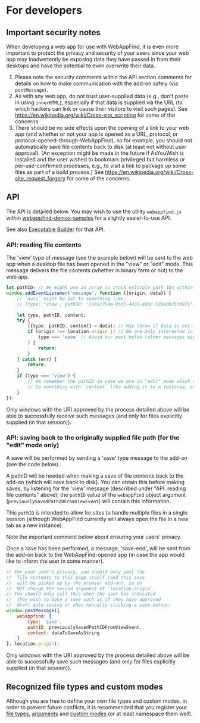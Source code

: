 # For developers

## Important security notes

When developing a web app for use with WebAppFind, it is even more
important to protect the privacy and security of your users since your
web app may inadvertently be exposing data they have passed in from their
desktops and have the potential to even overwrite their data.

1. Please note the security comments within the API section comments for
    details on how to make communication with the add-on safely (via
    `postMessage`).
1. As with any web app, do not trust user-supplied data (e.g., don't paste
    in using `innerHTML`), especially if that data is supplied via the URL (to
    which hackers can link or cause their visitors to visit such pages). See
    <https://en.wikipedia.org/wiki/Cross-site_scripting> for some of the
    concerns.
1. There should be no side effects upon the opening of a link to your web app
    (and whether or not your app is opened as a URL, protocol, or
    protocol-opened-through-WebAppFind), so for example, you should not
    automatically save file contents back to disk (at least not without user
    approval). (An exception might be made in the future if AsYouWish is
    installed and the user wished to bookmark privileged but harmless or
    per-use-confirmed processes, e.g., to visit a link to package up some
    files as part of a build process.) See
    <https://en.wikipedia.org/wiki/Cross-site_request_forgery> for some
    of the concerns.

## API

The API is detailed below. You may wish to use the utility `webappfind.js`
within [webappfind-demos-samples](https://github.com/brettz9/webappfind-demos-samples)
for a slightly easier-to-use API.

See also [Executable Builder](../executable-builder/README.md) for that API.

### API: reading file contents

The 'view' type of message (see the example below) will be sent to the web
app when a desktop file has been opened in the "view" or "edit" mode. This
message delivers the file contents (whether in binary form or not) to the
web app.

<!--
Add this back to comments when reenabling this preference:
// ...or if the user has checked the option "Reveal selected file paths to scripts", it may look like this:
// {type :'view', pathID: 'C:\\Users\\Brett\\someDataFile.txt', content: 'the loaded file contents will be here!'}
-->

```js
let pathID; // We might use an array to track multiple path IDs within the same app (once WebAppFind may be modified to support this capability!)
window.addEventListener('message', function ({origin, data}) {
    // `data` might be set to something like:
    // {type: 'view', pathID: '{1e5c754e-95d3-4431-a08c-5364db753d97}', content: 'the loaded file contents will be here!'}

    let type, pathID, content;
    try {
        ({type, pathID, content} = data); // May throw if data is not an object
        if (origin !== location.origin || // We are only interested in a message sent as though within this URL by our browser add-on
            type === 'save' // Avoid our post below (other messages might be possible in the future which may also need to be excluded if your subsequent code makes assumptions on the type of message this is)
        ) {
            return;
        }
    } catch (err) {
        return;
    }
    if (type === 'view') {
        // We remember the pathID in case we are in "edit" mode which requires a pathID for saving back to disk
        // Do something with `content` like adding it to a textarea, etc.
    }
});
```

Only windows with the URI approved by the process detailed above
will be able to successfully receive such messages (and only for
files explicitly supplied (in that session)).

### API: saving back to the originally supplied file path (for the "edit" mode only)

A save will be performed by sending a 'save' type message to the add-on
(see the code below).

A pathID will be needed when making a save of file contents back to
the add-on (which will save back to disk). You can obtain this before
making saves, by listening for the 'view' message (described
under "API: reading file contents" above); the `pathID` value of the
`webappfind` object argument (`previouslySavedPathIDFromViewEvent`) will
contain this information.

This `pathID` is intended to allow for sites to handle multiple files in a
single session (although WebAppFind currently will always open the file
in a new tab as a new instance).

Note the important comment below about ensuring your users' privacy.

Once a save has been performed, a message, 'save-end', will be
sent from the add-on back to the WebAppFind-opened app (in case the
app would like to inform the user in some manner).

```js
// For your user's privacy, you should only post the
//  file contents to this page itself (and this save
//  will be picked up by the browser add-on), so do
//  NOT change the second argument of `location.origin`.
// You should only call this when the user has indicated
//  they wish to make a save such as if they have approved
//  draft auto-saving or when manually clicking a save button.
window.postMessage({
    webappfind: {
        type: 'save',
        pathID: previouslySavedPathIDFromViewEvent,
        content: dataToSaveAsString
    }
}, location.origin);
```

Only windows with the URI approved by the process detailed above
will be able to successfully save such messages (and only for
files explicitly supplied (in that session)).

<!--
Make cross-browser and check/update the following:

### API: Obtaining a directory path

If one adds something like the following Windows batch file:

```Batchfile
"%ProgramFiles(x86)%\Mozilla Firefox\firefox.exe" -remote "openurl(about:newtab)" -webappdir "%1" -webappsite "http://brett-zamir.me/webappfind/demos/dir.html?path=%1"
```

:: For details on where one may put this, http://superuser.com/a/722699/156958 and http://answers.microsoft.com/en-us/windows/forum/windows_vista-desktop/how-to-locate-the-sendto-folder-in-vista/78b16711-1135-4eb0-851a-8abae9bfe9ed
:: Place this file at "shell:SendTo" e.g., the location, C:\Users\Brett\AppData\Roaming\Microsoft\Windows\SendTo
"%ProgramFiles(x86)%\Mozilla Firefox\firefox.exe" -remote "openurl(about:newtab)" "%1"


:: For details on where one may put this, http://superuser.com/a/722699/156958 and http://answers.microsoft.com/en-us/windows/forum/windows_vista-desktop/how-to-locate-the-sendto-folder-in-vista/78b16711-1135-4eb0-851a-8abae9bfe9ed
:: Place this file at "shell:SendTo" e.g., the location, C:\Users\Brett\AppData\Roaming\Microsoft\Windows\SendTo
"%ProgramFiles(x86)%\Mozilla Firefox\firefox.exe" -remote "openurl(about:newtab)" -webappdir "%1" -webappsite "http://brett-zamir.me/webappfind/demos/dir.html?path=%1"


...and copies it into the Windows "SendTo" folder (which can be found by
opening `shell:SendTo`), you can right click folders to send its path to
your web app (change the URL above to that of your web application).

(See `SendTo` folder details [here](http://superuser.com/a/722699/156958)
and [here](http://answers.microsoft.com/en-us/windows/forum/windows_vista-desktop/how-to-locate-the-sendto-folder-in-vista/78b16711-1135-4eb0-851a-8abae9bfe9ed).)

You do not need the path in the URL, and, as for files, for security
reasons, should not rely on this, but it is provided for convenience.
The recommended method for listening for the directory path is instead in
the following manner:

```js
window.addEventListener('message', function ({origin, data}) {
    if (origin !== location.origin) { // PRIVACY AND SECURITY! (for viewing and saving, respectively)
        return;
    }
    let directoryPath;
    try {
        ({directoryPath} = data.webappfind);
    } catch (undesiredMessageFormat) { // May be non-WebAppFind format
        return;
    }

    // Now do something with "directoryPath" here!
});
```

WebAppFind may be modified in the future
to allow file writing to all files within a supplied directory, but for now
the most likely use case for using this API is within an AsYouWish
app which could request privileges to process the supplied directory's
contents.

Note that for convenience, a batch file (that does not even require
WebAppFind) is packaged with WebAppFind in the "batch" folder that can
similarly be used if placed in the "SendTo" folder to allow opening
a right-clicked directory into the browser's file browser (including
if you have overlaid its default browser with
[filebrowser-enhanced](https://github.com/brettz9/filebrowser-enhanced)).
-->
## Recognized file types and custom modes

Although you are free to define your own file types and custom modes,
in order to prevent future conflicts, it is recommended that you register
your [file types](./Registered-file-types.md),
[arguments](./Registered-arguments.md) and
[custom modes](./Registered-custom-modes.md)
(or at least namespace them well).

<!--
Todo: Uncomment if reimplementing `filetypes.json`:

Even if `filetypes.json` is used with "register" on "defaultHandlers", it may
be convenient to have a separate spec URL detailed for your file type,
including for cases where the file extension is used without `filetypes.json`.
-->

